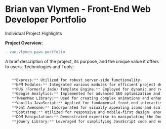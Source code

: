 # Brian van Vlymen - Front-End Web Developer Portfolio 
Individual Project Highlights

**Project Overview:**

```diff
- van-vlymen-paws-portfolio
```



A brief description of the project, its purpose, and the unique value it offers to users.
Technologies and Tools:

```css

   **Express:** Utilized for robust server-side functionality.
   **NPM Modules:** Integrated various modules for efficient project development.
   **PUG (Formerly Jade) Template Engine:** Employed for dynamic and reusable HTML template creation.
   **Google Analytics:** Implemented for advanced SEO optimization and user behavior tracking.
   **TweenMax Library:** Used for creating complex animations and enhancing user interface interactions.
   **Vanilla JavaScript:** Applied for fundamental front-end interactivity and custom script solutions.
   **Font Awesome:** Incorporated for visually appealing icons and scalable vector graphics.
   **Bootstrap:** Utilized for responsive and mobile-first design, ensuring cross-platform compatibility.
   **DOM Manipulation:** Demonstrated expertise in manipulating the Document Object Model for dynamic web page updates.
   **jQuery Library:** Leveraged for simplifying JavaScript code and enhancing website interactivity.
```
